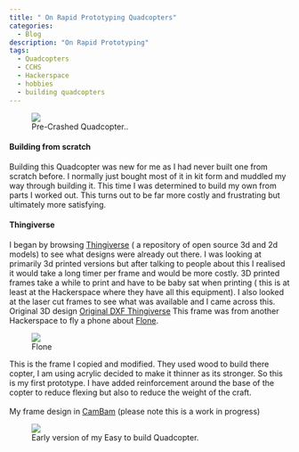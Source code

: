 ```yaml
---
title: " On Rapid Prototyping Quadcopters"
categories:
  - Blog
description: "On Rapid Prototyping"  
tags: 
  - Quadcopters 
  - CCHS 
  - Hackerspace 
  - hobbies 
  - building quadcopters
---
```

<figure>
	<a href="{{ site.url }}/assets/post_images/Copter_Fail.jpg"><img src="{{ site.url }}/assets/post_images/Copter_Fail.jpg"></a>
	<figcaption><a >Pre-Crashed Quadcopter.</a>.</figcaption>
</figure>

#### Building from scratch
Building this Quadcopter was new for me as I had never built one from scratch before. I normally just bought most of it in kit form and muddled my way through building it. This time I was determined to build my own from parts I worked out. This turns out to be far more costly and frustrating but ultimately more satisfying. 

#### Thingiverse
I began by browsing [Thingiverse](http://www.thingiverse.com/) ( a repository of open source 3d and 2d models)  to see what designs were already out there. I was looking at primarily 3d printed versions but after talking to people about this I realised it would take a long timer per frame and would be more costly. 3D printed frames take a while to print and have to be baby sat when printing ( this is at least at the Hackerspace where they have all this equipment). I also looked at the laser cut frames to see what was available and I came across this. Original 3D design [Original DXF Thingiverse](http://www.thingiverse.com/thing:113497) This frame was from another Hackerspace to fly a phone about [Flone](http://www.instructables.com/id/Flone/?ALLSTEPS).  
<figure>
	<a href="http://cdn.instructables.com/FTK/RK3I/HIYWO5XW/FTKRK3IHIYWO5XW.LARGE.jpg"><img src="http://cdn.instructables.com/FTK/RK3I/HIYWO5XW/FTKRK3IHIYWO5XW.LARGE.jpg"></a>
	<figcaption><a >Flone</a></figcaption>
</figure>


This is the frame I copied and modified. They used wood to build there copter, I am using acrylic decided to make it thinner as its stronger. So this is my first prototype. I have added reinforcement  around the base of the copter to reduce flexing but also to reduce the weight of the craft.<br><br>
My frame design in [CamBam](https://github.com/adricl/Quadcopter-Frame) (please note this is a work in progress)

<figure>
	<a href="{{ site.url }}/assets/post_images/full_glued.jpg"><img src="{{ site.url }}/assets/post_images/full_glued.jpg"></a>
	<figcaption><a >Early version of my Easy to build Quadcopter.</a></figcaption>
</figure>


